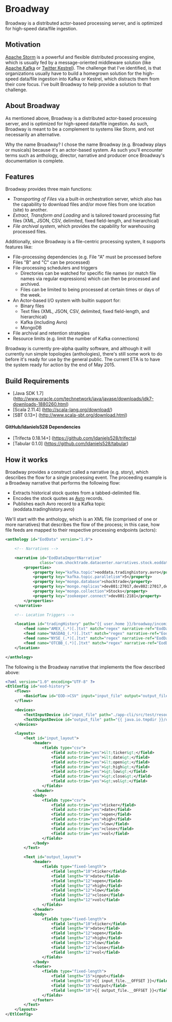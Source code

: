 Broadway
====
Broadway is a distributed actor-based processing server, and is optimized for high-speed data/file ingestion.

## Motivation

<a href="http://storm.apache.org/" target="new_window">Apache Storm</a> is a powerful and flexible distributed processing engine,
which is usually fed by a message-oriented middleware solution (like <a href="http://kafka.apache.org/" target="new_window">Apache Kafka</a>
or <a href="https://github.com/twitter/kestrel" target="new_window">Twitter Kestrel</a>). The challenge that I've identified,
is that organizations usually have to build a homegrown solution for the high-speed data/file ingestion into Kafka or Kestrel,
which distracts them from their core focus. I've built Broadway to help provide a solution to that challenge.

## About Broadway

As mentioned above, Broadway is a distributed actor-based processing server, and is optimized for high-speed data/file
ingestion. As such, Broadway is meant to be a complement to systems like Storm, and not necessarily an alternative.

Why the name Broadway? I chose the name Broadway (e.g. Broadway plays or musicals) because it's an actor-based system.
As such you'll encounter terms such as anthology, director, narrative and producer once Broadway's documentation is complete.

## Features

Broadway provides three main functions:

* *Transporting of Files* via a built-in orchestration server, which also has the capability to download files and/or move files from one location (site) to another.
* *Extract, Transform and Loading* and is tailored toward processing flat files (XML, JSON, CSV, delimited, fixed field-length, and hierarchical)
* *File archival system*, which provides the capability for warehousing processed files.

Additionally, since Broadway is a file-centric processing system, it supports features like:
* File-processing dependencies (e.g. File "A" must be processed before Files "B" and "C" can be processed)
* File-processing schedulers and triggers
  * Directories can be watched for specific file names (or match file names via regular expressions) which can then be processed and archived.
  * Files can be limited to being processed at certain times or days of the week.
* An Actor-based I/O system with builtin support for:
  * Binary files
  * Text files (XML, JSON, CSV, delimited, fixed field-length, and hierarchical)
  * Kafka (including Avro)
  * MongoDB
* File archival and retention strategies
* Resource limits (e.g. limit the number of Kafka connections)

Broadway is currently pre-alpha quality software, and although it will currently run simple topologies (anthologies), 
there's still some work to do before it's ready for use by the general public. The current ETA is to have the system 
ready for action by the end of May 2015.

## Build Requirements

* [Java SDK 1.7] (http://www.oracle.com/technetwork/java/javase/downloads/jdk7-downloads-1880260.html)
* [Scala 2.11.4] (http://scala-lang.org/download/)
* [SBT 0.13+] (http://www.scala-sbt.org/download.html)

#### GitHub/ldaniels528 Dependencies

* [Trifecta 0.18.14+] (https://github.com/ldaniels528/trifecta)
* [Tabular 0.1.0] (https://github.com/ldaniels528/tabular)

## How it works

Broadway provides a construct called a narrative (e.g. story), which describes the flow for a single processing event.
The proceeding example is a Broadway narrative that performs the following flow:

* Extracts historical stock quotes from a tabbed-delimited file.
* Encodes the stock quotes as <a href="http://avro.apache.org/" target="avro">Avro</a> records.
* Publishes each Avro record to a Kafka topic (eoddata.tradinghistory.avro)

We'll start with the anthology, which is an XML file (comprised of one or more narratives) that describes the flow of 
the process; in this case, how file feeds are mapped to their respective processing endpoints (actors):

```xml
<anthology id="EodData" version="1.0">

    <!-- Narratives -->

    <narrative id="EodDataImportNarrative"
               class="com.shocktrade.datacenter.narratives.stock.eoddata.EodDataImportNarrative">
        <properties>
            <property key="kafka.topic">eoddata.tradinghistory.avro</property>
            <property key="kafka.topic.parallelism">5</property>
            <property key="mongo.database">shocktrade</property>
            <property key="mongo.replicas">dev801:27017,dev802:27017,dev803:27017</property>
            <property key="mongo.collection">Stocks</property>
            <property key="zookeeper.connect">dev801:2181</property>
        </properties>
    </narrative>

    <!-- Location Triggers -->

    <location id="tradingHistory" path="{{ user.home }}/broadway/incoming/tradingHistory">
        <feed name="AMEX_(.*)[.]txt" match="regex" narrative-ref="EodDataImportNarrative"/>
        <feed name="NASDAQ_(.*)[.]txt" match="regex" narrative-ref="EodDataImportNarrative"/>
        <feed name="NYSE_(.*)[.]txt" match="regex" narrative-ref="EodDataImportNarrative"/>
        <feed name="OTCBB_(.*)[.]txt" match="regex" narrative-ref="EodDataImportNarrative"/>
    </location>

</anthology>
```

The following is the Broadway narrative that implements the flow described above:

```xml
<?xml version="1.0" encoding="UTF-8" ?>
<EtlConfig id="eod-history">
    <flows>
        <BasicFlow id="EOD->CSV" input="input_file" output="output_file"/>
    </flows>

    <devices>
        <TextInputDevice id="input_file" path="./app-cli/src/test/resources/files/OTCBB_20121217.txt" layout="input_layout"/>
        <TextOutputDevice id="output_file" path="{{ java.io.tmpdir }}/otcbb_output.txt" layout="output_layout"/>
    </devices>

    <layouts>
        <Text id="input_layout">
            <header>
                <fields type="csv">
                    <field auto-trim="yes">&lt;ticker&gt;</field>
                    <field auto-trim="yes">&lt;date&gt;</field>
                    <field auto-trim="yes">&lt;open&gt;</field>
                    <field auto-trim="yes">&gt;high&gt;</field>
                    <field auto-trim="yes">&gt;low&gt;</field>
                    <field auto-trim="yes">&gt;close&gt;</field>
                    <field auto-trim="yes">&gt;vol&gt;</field>
                </fields>
            </header>
            <body>
                <fields type="csv">
                    <field auto-trim="yes">ticker</field>
                    <field auto-trim="yes">date</field>
                    <field auto-trim="yes">open</field>
                    <field auto-trim="yes">high</field>
                    <field auto-trim="yes">low</field>
                    <field auto-trim="yes">close</field>
                    <field auto-trim="yes">vol</field>
                </fields>
            </body>
        </Text>

        <Text id="output_layout">
            <header>
                <fields type="fixed-length">
                    <field length="10">ticker</field>
                    <field length="9">date</field>
                    <field length="12">open</field>
                    <field length="12">high</field>
                    <field length="12">low</field>
                    <field length="12">close</field>
                    <field length="12">vol</field>
                </fields>
            </header>
            <body>
                <fields type="fixed-length">
                    <field length="10">ticker</field>
                    <field length="9">date</field>
                    <field length="12">open</field>
                    <field length="12">high</field>
                    <field length="12">low</field>
                    <field length="12">close</field>
                    <field length="12">vol</field>
                </fields>
            </body>
            <footer>
                <fields type="fixed-length">
                    <field length="15">input</field>
                    <field length="10">{{ input_file.__OFFSET }}</field>
                    <field length="15">output</field>
                    <field length="10">{{ output_file.__OFFSET }}</field>
                </fields>
            </footer>
        </Text>
    </layouts>
</EtlConfig>
```
